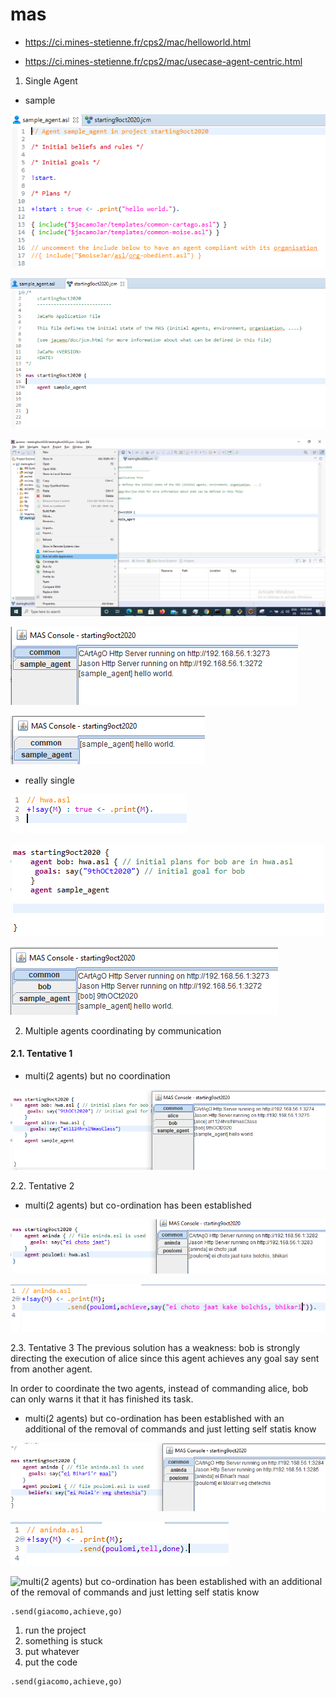 # mas



- https://ci.mines-stetienne.fr/cps2/mac/helloworld.html

- https://ci.mines-stetienne.fr/cps2/mac/usecase-agent-centric.html

1. Single Agent

- sample

![sample](https://github.com/anindameister/jacamo/blob/main/snaps/1.PNG)

![sample](https://github.com/anindameister/jacamo/blob/main/snaps/2.PNG)

![sample](https://github.com/anindameister/jacamo/blob/main/snaps/3.PNG)

![sample](https://github.com/anindameister/jacamo/blob/main/snaps/4.PNG)

![sample](https://github.com/anindameister/jacamo/blob/main/snaps/5.PNG)

- really single

![really single](https://github.com/anindameister/jacamo/blob/main/snaps/6.PNG)

![really single](https://github.com/anindameister/jacamo/blob/main/snaps/7.PNG)

![really single](https://github.com/anindameister/jacamo/blob/main/snaps/8.PNG)

2. Multiple agents coordinating by communication

#### 2.1. Tentative 1

- multi(2 agents) but no coordination

![multi(2 agents) but no coordination](https://github.com/anindameister/jacamo/blob/main/snaps/9.PNG)

2.2. Tentative 2

- multi(2 agents) but co-ordination has been established

![multi(2 agents) but co-ordination has been established](https://github.com/anindameister/jacamo/blob/main/snaps/10.PNG)

![multi(2 agents) but co-ordination has been established](https://github.com/anindameister/jacamo/blob/main/snaps/11.PNG)

2.3. Tentative 3
The previous solution has a weakness: bob is strongly directing the execution of alice since this agent achieves any goal say sent from another agent.

In order to coordinate the two agents, instead of commanding alice, bob can only warns it that it has finished its task.

- multi(2 agents) but co-ordination has been established with an additional of the removal of commands and just letting self statis know

![multi(2 agents) but co-ordination has been established with an additional of the removal of commands and just letting self statis know](https://github.com/anindameister/jacamo/blob/main/snaps/12.PNG)

![multi(2 agents) but co-ordination has been established with an additional of the removal of commands and just letting self statis know](https://github.com/anindameister/jacamo/blob/main/snaps/13.PNG)

![multi(2 agents) but co-ordination has been established with an additional of the removal of commands and just letting self statis know](https://github.com/anindameister/jacamo/blob/main/snaps/114.PNG)

```
.send(giacomo,achieve,go)
```

1. run the project
2. something is stuck
3. put whatever
4. put the code
```
.send(giacomo,achieve,go)
```

